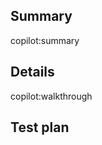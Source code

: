 ## Summary

<!-- Explain the **motivation** for making this change. What existing problem does the pull request solve? -->

copilot:summary

## Details

copilot:walkthrough

## Test plan

<!-- Demonstrate the code is solid. Example: The exact commands you ran and their output, screenshots / videos if the pull request changes UI. -->
